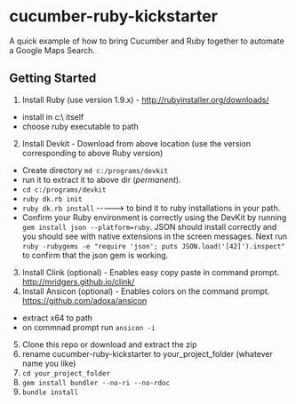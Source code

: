 # cucumber-ruby-kickstarter
A quick example of how to bring Cucumber and Ruby together to automate a Google Maps Search.

## Getting Started
1. Install Ruby (use version 1.9.x) - http://rubyinstaller.org/downloads/
  - install in c:\ itself
  - choose ruby executable to path
2. Install Devkit - Download from above location (use the version corresponding to above Ruby version)
  - Create directory ```md c:/programs/devkit```
  - run it to extract it to above dir (_*permanent*_). 
  - ```cd c:/programs/devkit```
  - ```ruby dk.rb init```
  - ```ruby dk.rb install```   -----> to bind it to ruby installations in your path.
  - Confirm your Ruby environment is correctly using the DevKit by running ```gem install json --platform=ruby```. JSON should install correctly and you should see with native extensions in the screen messages. Next run ```ruby -rubygems -e "require 'json'; puts JSON.load('[42]').inspect"``` to confirm that the json gem is working.
3. Install Clink (optional) - Enables easy copy paste in command prompt. http://mridgers.github.io/clink/
4. Install Ansicon (optional) - Enables colors on the command prompt. https://github.com/adoxa/ansicon
  - extract x64 to path
  - on commnad prompt run ```ansicon -i```
5. Clone this repo or download and extract the zip
6. rename cucumber-ruby-kickstarter to your_project_folder (whatever name you like)
7. ```cd your_project_folder```
8. ```gem install bundler --no-ri --no-rdoc```
9. ```bundle install```
